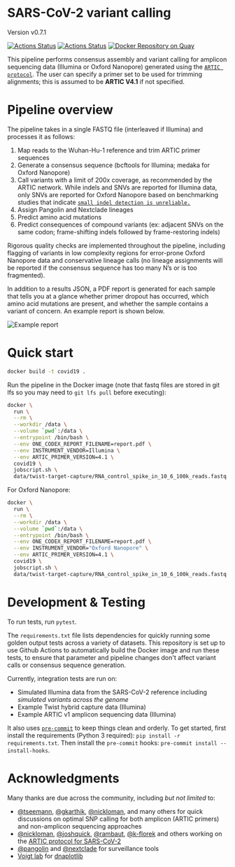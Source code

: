 # SARS-CoV-2 variant calling

Version v0.7.1

[![Actions Status](https://github.com/onecodex/sars-cov-2/workflows/test/badge.svg)](https://github.com/onecodex/sars-cov-2/actions) [![Actions Status](https://github.com/onecodex/sars-cov-2/workflows/pre-commit/badge.svg)](https://github.com/onecodex/sars-cov-2/actions) [![Docker Repository on Quay](https://quay.io/repository/refgenomics/covid19/status "Docker Repository on Quay")](https://quay.io/repository/refgenomics/covid19)

This pipeline performs consensus assembly and variant calling for amplicon sequencing data (Illumina or Oxford Nanopore) generated using the [`ARTIC protocol`](https://artic.network/ncov-2019). The user can specify a primer set to be used for trimming alignments; this is assumed to be **ARTIC V4.1** if not specified.

# Pipeline overview

The pipeline takes in a single FASTQ file (interleaved if Illumina) and processes it as follows:

1. Map reads to the Wuhan-Hu-1 reference and trim ARTIC primer sequences
2. Generate a consensus sequence (bcftools for Illumina; medaka for Oxford Nanopore)
3. Call variants with a limit of 200x coverage, as recommended by the ARTIC network. While indels and SNVs are reported for Illumina data, only SNVs are reported for Oxford Nanopore based on benchmarking studies that indicate [`small indel detection is unreliable.`](https://doi.org/10.1038/s41467-020-20075-6)
4. Assign Pangolin and Nextclade lineages
5. Predict amino acid mutations
6. Predict consequences of compound variants (ex: adjacent SNVs on the same codon; frame-shifting indels followed by frame-restoring indels)

Rigorous quality checks are implemented throughout the pipeline, including flagging of variants in low complexity regions for error-prone Oxford Nanopore data and conservative lineage calls (no lineage assignments will be reported if the consensus sequence has too many N’s or is too fragmented).

In addition to a results JSON, a PDF report is generated for each sample that tells you at a glance whether primer dropout has occurred, which amino acid mutations are present, and whether the sample contains a variant of concern. An example report is shown below.

![Example report](https://www.onecodex.com/uploads/sars-cov-2-report-2021-example.png)

# Quick start

```sh
docker build -t covid19 .
```

Run the pipeline in the Docker image (note that fastq files are stored in git lfs so you may need to `git lfs pull` before executing):

```sh
docker \
  run \
  --rm \
  --workdir /data \
  --volume `pwd`:/data \
  --entrypoint /bin/bash \
  --env ONE_CODEX_REPORT_FILENAME=report.pdf \
  --env INSTRUMENT_VENDOR=Illumina \
  --env ARTIC_PRIMER_VERSION=4.1 \
  covid19 \
  jobscript.sh \
  data/twist-target-capture/RNA_control_spike_in_10_6_100k_reads.fastq.gz
```

For Oxford Nanopore:

```sh
docker \
  run \
  --rm \
  --workdir /data \
  --volume `pwd`:/data \
  --entrypoint /bin/bash \
  --env ONE_CODEX_REPORT_FILENAME=report.pdf \
  --env INSTRUMENT_VENDOR="Oxford Nanopore" \
  --env ARTIC_PRIMER_VERSION=4.1 \
  covid19 \
  jobscript.sh \
  data/twist-target-capture/RNA_control_spike_in_10_6_100k_reads.fastq.gz
```

# Development & Testing

To run tests, run `pytest`.

The `requirements.txt` file lists dependencies for quickly running some golden output tests across a variety of datasets. This repository is set up to use Github Actions to automatically build the Docker image and run these tests, to ensure that parameter and pipeline changes don't affect variant calls or consensus sequence generation.

Currently, integration tests are run on:
* Simulated Illumina data from the SARS-CoV-2 reference including _simulated variants across the genome_
* Example Twist hybrid capture data (Illumina)
* Example ARTIC v1 amplicon sequencing data (Illumina)

It also uses [`pre-commit`](https://pre-commit.com/) to keep things clean and orderly. To get started, first install the requirements (Python 3 required): `pip install -r requirements.txt`. Then install the `pre-commit` hooks: `pre-commit install --install-hooks`.

# Acknowledgments

Many thanks are due across the community, including _but not limited_ to:
- [@tseemann](https://github.com/tseemann), [@gkarthik](https://github.com/gkarthik), [@nickloman](https://github.com/nickloman), and many others for quick discussions on optimal SNP calling for both amplicon (ARTIC primers) and non-amplicon sequencing approaches
- [@nickloman](https://github.com/nickloman), [@joshquick](https://github.com/joshquick), [@rambaut](https://github.com/rambaut), [@k-florek](https://github.com/k-florek) and others working on the [ARTIC protocol for SARS-CoV-2](https://github.com/artic-network/artic-ncov2019)
- [@pangolin](https://github.com/cov-lineages/pangolin) and [@nextclade](https://github.com/nextstrain/nextclade) for surveillance tools
- [Voigt lab](http://web.mit.edu/voigtlab/) for [dnaplotlib](https://github.com/VoigtLab/dnaplotlib)
